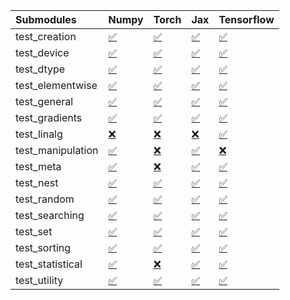 | Submodules        | Numpy                                                                                                                           | Torch                                                                                                                           | Jax                                                                                                                             | Tensorflow                                                                                                                      |
|:------------------|:--------------------------------------------------------------------------------------------------------------------------------|:--------------------------------------------------------------------------------------------------------------------------------|:--------------------------------------------------------------------------------------------------------------------------------|:--------------------------------------------------------------------------------------------------------------------------------|
| test_creation     | <a href="https://github.com/unifyai/ivy/runs/7820132036?check_suite_focus=true" rel="noopener noreferrer" target="_blank">✅</a> | <a href="https://github.com/unifyai/ivy/runs/7820132754?check_suite_focus=true" rel="noopener noreferrer" target="_blank">✅</a> | <a href="https://github.com/unifyai/ivy/runs/7820133327?check_suite_focus=true" rel="noopener noreferrer" target="_blank">✅</a> | <a href="https://github.com/unifyai/ivy/runs/7820134034?check_suite_focus=true" rel="noopener noreferrer" target="_blank">✅</a> |
| test_device       | <a href="https://github.com/unifyai/ivy/runs/7820132061?check_suite_focus=true" rel="noopener noreferrer" target="_blank">✅</a> | <a href="https://github.com/unifyai/ivy/runs/7820132815?check_suite_focus=true" rel="noopener noreferrer" target="_blank">✅</a> | <a href="https://github.com/unifyai/ivy/runs/7820133370?check_suite_focus=true" rel="noopener noreferrer" target="_blank">✅</a> | <a href="https://github.com/unifyai/ivy/runs/7820134067?check_suite_focus=true" rel="noopener noreferrer" target="_blank">✅</a> |
| test_dtype        | <a href="https://github.com/unifyai/ivy/runs/7820132092?check_suite_focus=true" rel="noopener noreferrer" target="_blank">✅</a> | <a href="https://github.com/unifyai/ivy/runs/7820132871?check_suite_focus=true" rel="noopener noreferrer" target="_blank">✅</a> | <a href="https://github.com/unifyai/ivy/runs/7820133401?check_suite_focus=true" rel="noopener noreferrer" target="_blank">✅</a> | <a href="https://github.com/unifyai/ivy/runs/7820134103?check_suite_focus=true" rel="noopener noreferrer" target="_blank">✅</a> |
| test_elementwise  | <a href="https://github.com/unifyai/ivy/runs/7820132139?check_suite_focus=true" rel="noopener noreferrer" target="_blank">✅</a> | <a href="https://github.com/unifyai/ivy/runs/7820132919?check_suite_focus=true" rel="noopener noreferrer" target="_blank">✅</a> | <a href="https://github.com/unifyai/ivy/runs/7820133446?check_suite_focus=true" rel="noopener noreferrer" target="_blank">✅</a> | <a href="https://github.com/unifyai/ivy/runs/7820134127?check_suite_focus=true" rel="noopener noreferrer" target="_blank">✅</a> |
| test_general      | <a href="https://github.com/unifyai/ivy/runs/7820132187?check_suite_focus=true" rel="noopener noreferrer" target="_blank">✅</a> | <a href="https://github.com/unifyai/ivy/runs/7820132970?check_suite_focus=true" rel="noopener noreferrer" target="_blank">✅</a> | <a href="https://github.com/unifyai/ivy/runs/7820133472?check_suite_focus=true" rel="noopener noreferrer" target="_blank">✅</a> | <a href="https://github.com/unifyai/ivy/runs/7820134149?check_suite_focus=true" rel="noopener noreferrer" target="_blank">✅</a> |
| test_gradients    | <a href="https://github.com/unifyai/ivy/runs/7820132219?check_suite_focus=true" rel="noopener noreferrer" target="_blank">✅</a> | <a href="https://github.com/unifyai/ivy/runs/7820133014?check_suite_focus=true" rel="noopener noreferrer" target="_blank">✅</a> | <a href="https://github.com/unifyai/ivy/runs/7820133523?check_suite_focus=true" rel="noopener noreferrer" target="_blank">✅</a> | <a href="https://github.com/unifyai/ivy/runs/7820134184?check_suite_focus=true" rel="noopener noreferrer" target="_blank">✅</a> |
| test_linalg       | <a href="https://github.com/unifyai/ivy/runs/7820132258?check_suite_focus=true" rel="noopener noreferrer" target="_blank">❌</a> | <a href="https://github.com/unifyai/ivy/runs/7820133058?check_suite_focus=true" rel="noopener noreferrer" target="_blank">❌</a> | <a href="https://github.com/unifyai/ivy/runs/7820133575?check_suite_focus=true" rel="noopener noreferrer" target="_blank">❌</a> | <a href="https://github.com/unifyai/ivy/runs/7820134223?check_suite_focus=true" rel="noopener noreferrer" target="_blank">✅</a> |
| test_manipulation | <a href="https://github.com/unifyai/ivy/runs/7820132291?check_suite_focus=true" rel="noopener noreferrer" target="_blank">✅</a> | <a href="https://github.com/unifyai/ivy/runs/7820133096?check_suite_focus=true" rel="noopener noreferrer" target="_blank">❌</a> | <a href="https://github.com/unifyai/ivy/runs/7820133647?check_suite_focus=true" rel="noopener noreferrer" target="_blank">✅</a> | <a href="https://github.com/unifyai/ivy/runs/7820134275?check_suite_focus=true" rel="noopener noreferrer" target="_blank">❌</a> |
| test_meta         | <a href="https://github.com/unifyai/ivy/runs/7820132330?check_suite_focus=true" rel="noopener noreferrer" target="_blank">✅</a> | <a href="https://github.com/unifyai/ivy/runs/7820133124?check_suite_focus=true" rel="noopener noreferrer" target="_blank">❌</a> | <a href="https://github.com/unifyai/ivy/runs/7820133702?check_suite_focus=true" rel="noopener noreferrer" target="_blank">✅</a> | <a href="https://github.com/unifyai/ivy/runs/7820134307?check_suite_focus=true" rel="noopener noreferrer" target="_blank">✅</a> |
| test_nest         | <a href="https://github.com/unifyai/ivy/runs/7820132373?check_suite_focus=true" rel="noopener noreferrer" target="_blank">✅</a> | <a href="https://github.com/unifyai/ivy/runs/7820133149?check_suite_focus=true" rel="noopener noreferrer" target="_blank">✅</a> | <a href="https://github.com/unifyai/ivy/runs/7820133760?check_suite_focus=true" rel="noopener noreferrer" target="_blank">✅</a> | <a href="https://github.com/unifyai/ivy/runs/7820134344?check_suite_focus=true" rel="noopener noreferrer" target="_blank">✅</a> |
| test_random       | <a href="https://github.com/unifyai/ivy/runs/7820132427?check_suite_focus=true" rel="noopener noreferrer" target="_blank">✅</a> | <a href="https://github.com/unifyai/ivy/runs/7820133166?check_suite_focus=true" rel="noopener noreferrer" target="_blank">✅</a> | <a href="https://github.com/unifyai/ivy/runs/7820133802?check_suite_focus=true" rel="noopener noreferrer" target="_blank">✅</a> | <a href="https://github.com/unifyai/ivy/runs/7820134377?check_suite_focus=true" rel="noopener noreferrer" target="_blank">✅</a> |
| test_searching    | <a href="https://github.com/unifyai/ivy/runs/7820132474?check_suite_focus=true" rel="noopener noreferrer" target="_blank">✅</a> | <a href="https://github.com/unifyai/ivy/runs/7820133190?check_suite_focus=true" rel="noopener noreferrer" target="_blank">✅</a> | <a href="https://github.com/unifyai/ivy/runs/7820133843?check_suite_focus=true" rel="noopener noreferrer" target="_blank">✅</a> | <a href="https://github.com/unifyai/ivy/runs/7820134426?check_suite_focus=true" rel="noopener noreferrer" target="_blank">✅</a> |
| test_set          | <a href="https://github.com/unifyai/ivy/runs/7820132515?check_suite_focus=true" rel="noopener noreferrer" target="_blank">✅</a> | <a href="https://github.com/unifyai/ivy/runs/7820133216?check_suite_focus=true" rel="noopener noreferrer" target="_blank">✅</a> | <a href="https://github.com/unifyai/ivy/runs/7820133881?check_suite_focus=true" rel="noopener noreferrer" target="_blank">✅</a> | <a href="https://github.com/unifyai/ivy/runs/7820134486?check_suite_focus=true" rel="noopener noreferrer" target="_blank">✅</a> |
| test_sorting      | <a href="https://github.com/unifyai/ivy/runs/7820132589?check_suite_focus=true" rel="noopener noreferrer" target="_blank">✅</a> | <a href="https://github.com/unifyai/ivy/runs/7820133241?check_suite_focus=true" rel="noopener noreferrer" target="_blank">✅</a> | <a href="https://github.com/unifyai/ivy/runs/7820133908?check_suite_focus=true" rel="noopener noreferrer" target="_blank">✅</a> | <a href="https://github.com/unifyai/ivy/runs/7820134535?check_suite_focus=true" rel="noopener noreferrer" target="_blank">✅</a> |
| test_statistical  | <a href="https://github.com/unifyai/ivy/runs/7820132652?check_suite_focus=true" rel="noopener noreferrer" target="_blank">✅</a> | <a href="https://github.com/unifyai/ivy/runs/7820133274?check_suite_focus=true" rel="noopener noreferrer" target="_blank">❌</a> | <a href="https://github.com/unifyai/ivy/runs/7820133948?check_suite_focus=true" rel="noopener noreferrer" target="_blank">✅</a> | <a href="https://github.com/unifyai/ivy/runs/7820134591?check_suite_focus=true" rel="noopener noreferrer" target="_blank">✅</a> |
| test_utility      | <a href="https://github.com/unifyai/ivy/runs/7820132713?check_suite_focus=true" rel="noopener noreferrer" target="_blank">✅</a> | <a href="https://github.com/unifyai/ivy/runs/7820133298?check_suite_focus=true" rel="noopener noreferrer" target="_blank">✅</a> | <a href="https://github.com/unifyai/ivy/runs/7820134000?check_suite_focus=true" rel="noopener noreferrer" target="_blank">✅</a> | <a href="https://github.com/unifyai/ivy/runs/7820134618?check_suite_focus=true" rel="noopener noreferrer" target="_blank">✅</a> |